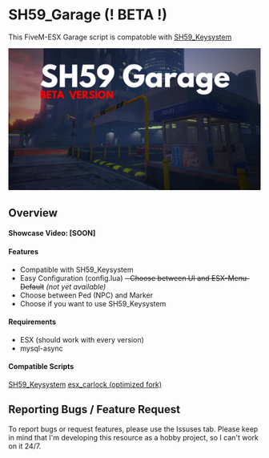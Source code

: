 # SH59_Garage (! BETA !)
This FiveM-ESX Garage script is compatoble with [SH59_Keysystem](https://github.com/SteakHarpyie59/sh59_keysystem)

![This is an image](https://github.com/SteakHarpyie59/sh59_garage/blob/main/repo_media/sh59_garage_thumb_1_beta.png?raw=true)

## Overview
#### Showcase Video: [SOON]

#### Features
- Compatible with SH59_Keysystem
- Easy Configuration (config.lua)
~~- Choose between UI and ESX-Menu-Default~~ *(not yet available)*
- Choose between Ped (NPC) and Marker
- Choose if you want to use SH59_Keysystem

#### Requirements
- ESX (should work with every version)
- mysql-async

#### Compatible Scripts
[SH59_Keysystem](https://github.com/SteakHarpyie59/sh59_keysystem)
[esx_carlock (optimized fork)](https://github.com/SteakHarpyie59/esx_carlock)

## Reporting Bugs / Feature Request
To report bugs or request features, please use the Issuses tab.
Please keep in mind that I'm developing this resource as a hobby project, so I can't work on it 24/7.
